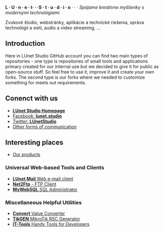 **L · U · n · e · t· · ·S · t · u · d · i · o** · · · 
_Spájame kreatívne myšlienky s modernými technológiami_

Zvukové štúdio, webstránky, aplikácie a technické riešenia, správa technológií a sietí, audio a video streaming, ...

## 

## Introduction

Here in LUnet Studio GitHub account you can find two main types of repositories - one type is repositories of small tools and applications primary created for our internal use but we decided to give it for public as open-source stuff. So feel free to use it, improve it and create your own forks. 
The second type is our forks where we needed to customize something for meets out requirements.


## Conenct with us

- [**LUnet Studio Homepage**](https://lunet.studio/)
- [Facebook: **lunet.studio**](https://facebook.com/lunet.studio/)
- [Twitter: **LUnetStudio**](https://twitter.com/LUnetStudio)
- [Other forms of communication](https://lunet.studio/en/contact.html)


## Interesting places

- [Our products](https://products.lunet.studio/)

### Universal Web-based Tools and Clients

- [**LUnet Mail** Web e-mail client](https://mail.lunet.studio/)
- [**Net2Ftp** - FTP Client](https://tools.lunet.studio/net2ftp)
- [**MyWebSQL** SQL Administrator](https://tools.lunet.studio/dbapp)

### Miscellaneous Helpful Utilities

- [**Convert** Value Converter](https://tools.lunet.studio/convert)
- [**TikGEN** MikroTik RSC Generator](https://tools.lunet.studio/tikgen)
- [**IT-Tools** Handy Tools for Developers](https://it-tools.tech/)
